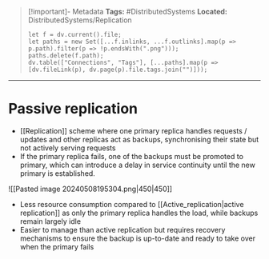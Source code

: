 > [!important]- Metadata
> **Tags:** #DistributedSystems 
> **Located:** DistributedSystems/Replication
> ```dataviewjs
> let f = dv.current().file;
> let paths = new Set([...f.inlinks, ...f.outlinks].map(p => p.path).filter(p => !p.endsWith(".png")));
> paths.delete(f.path);
> dv.table(["Connections", "Tags"], [...paths].map(p => [dv.fileLink(p), dv.page(p).file.tags.join("")]));
> ```

___
# Passive replication
- [[Replication]] scheme where one primary replica handles requests / updates and other replicas act as backups, synchronising their state but not actively serving requests
- If the primary replica fails, one of the backups must be promoted to primary, which can introduce a delay in service continuity until the new primary is established.

![[Pasted image 20240508195304.png|450|450]]

- Less resource consumption compared to [[Active_replication|active replication]] as only the primary replica handles the load, while backups remain largely idle
- Easier to manage than active replication but requires recovery mechanisms to ensure the backup is up-to-date and ready to take over when the primary fails
